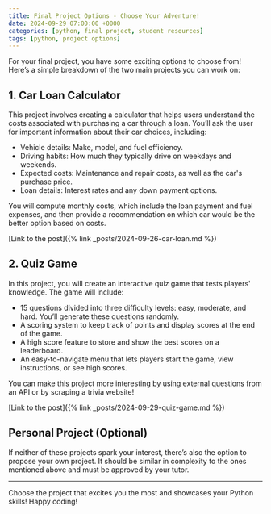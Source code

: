 ```yaml
---
title: Final Project Options - Choose Your Adventure!
date: 2024-09-29 07:00:00 +0000
categories: [python, final project, student resources]
tags: [python, project options]
---
```


For your final project, you have some exciting options to choose from! Here’s a simple breakdown of the two main projects you can work on:

## 1. Car Loan Calculator

This project involves creating a calculator that helps users understand the costs associated with purchasing a car through a loan. You’ll ask the user for important information about their car choices, including:

- Vehicle details: Make, model, and fuel efficiency.
- Driving habits: How much they typically drive on weekdays and weekends.
- Expected costs: Maintenance and repair costs, as well as the car's purchase price.
- Loan details: Interest rates and any down payment options.

You will compute monthly costs, which include the loan payment and fuel expenses, and then provide a recommendation on which car would be the better option based on costs.

[Link to the post]({% link _posts/2024-09-26-car-loan.md %})

## 2. Quiz Game

In this project, you will create an interactive quiz game that tests players' knowledge. The game will include:

- 15 questions divided into three difficulty levels: easy, moderate, and hard. You’ll generate these questions randomly.
- A scoring system to keep track of points and display scores at the end of the game.
- A high score feature to store and show the best scores on a leaderboard.
- An easy-to-navigate menu that lets players start the game, view instructions, or see high scores.

You can make this project more interesting by using external questions from an API or by scraping a trivia website!

[Link to the post]({% link _posts/2024-09-29-quiz-game.md %})

## Personal Project (Optional)

If neither of these projects spark your interest, there’s also the option to propose your own project. It should be similar in complexity to the ones mentioned above and must be approved by your tutor.

---

Choose the project that excites you the most and showcases your Python skills! Happy coding!